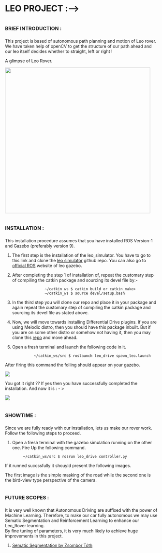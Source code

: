 # LEO PROJECT :-->

# <h3>BRIEF INTRODUCTION :<h3>
  This project is based of autonomous path planning and motion of Leo rover. We have taken help of openCV to get the structure of our path ahead and 
  our leo itself decides whether to straight, left or right !
  
  A glimpse of Leo Rover.
  
  <img src = "https://github.com/jsparrow08/leo_project/blob/main/leo.jpg" height = "480" width = "480"/>
  


# <h3>INSTALLATION :<h3>
  This installation procedure assumes that you have installed ROS Version-1 and Gazebo (preferably version 9).
  1. The first step is the installation of the leo_simulator. You have to go to this link and clone the <a href = "https://github.com/LeoRover/leo_simulator">leo simulator</a> github repo. You can also go to <a href = "http://wiki.ros.org/leo_gazebo">official ROS</a> website of leo gazebo.
  
  2. After completing the step 1 of installation of, repeat the customary step of compiling the catkin package and sourcing its devel file by:-<br>
  
                        ~/catkin_ws $ catkin build or catkin_make>
                        ~/catkin_ws $ source devel/setup.bash

  3. In the third step you will clone our repo and place it in your package and again repeat the customary step of compiling the catkin package and sourcing its devel file as stated above.
  
  4. Now, we will move towards installing Differential Drive plugins. If you are using Melodic distro, then you should have this package inbuilt. But if you are
  on some other distro or somehow not having it, then you may clone this <a href = "https://github.com/ros-controls/ros_controllers">repo</a> and move ahead.
  
 4. Open a fresh terminal and launch the following code in it.<br>
  
                  ~/catkin_ws/src $ roslaunch leo_drive spawn_leo.launch
 
  After firing this command the folling should appear on your gazebo.
  
  <img src = "https://github.com/jsparrow08/leo_project/blob/main/leo_road.png"/>
  
  You got it right ?? If yes then you have successfully completed the installation.
  And now it is : - > 
  
  <img src = "https://github.com/jsparrow08/leo_project/blob/main/tenor.gif"/>
  
  # <h3>SHOWTIME :<h3>
  
  Since we are fully ready with our installation, lets us make our rover work. Follow the following steps to proceed.
  
  1. Open a fresh terminal with the gazebo simulation running on the other one. Fire Up the following command.
  
              ~/catkin_ws/src $ rosrun leo_drive controller.py
  
  
  If it runned succssfully it shouyld present the following images.
 
  The first image is the simple masking of the road while the second one is the bird-view type perspective of the camera.

  
  
  
 

  
  # <h3>FUTURE SCOPES :<h3>
  
  It is very well known that Autonomous Driving are suffixed with the power of Machine Learning. Therefore, to make our car fully autonomous we may use Sematic Segmentation and Reinforcement Learning to enhance our Leo_Rover learning.<br>
  By fine tuning of parameters, it is very much likely to achieve huge improvements in this project.<br>
  
  1. <a href = "https://smartlabai.medium.com/deep-learning-based-semantic-segmentation-in-simulation-and-real-world-for-autonomous-vehicles-e7fe25cef816">Sematic Segmentation by Zsombor Tóth</a>
  
  
